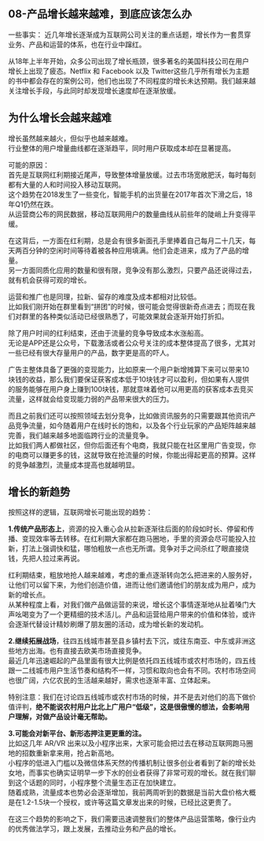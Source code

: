 ## 08-产品增长越来越难，到底应该怎么办

一些事实：
近几年增长逐渐成为互联网公司关注的重点话题，增长作为一套贯穿业务、产品和运营的体系，也在行业中蹿红。  

从18年上半年开始，众多公司出现了增长瓶颈，很多著名的美国科技公司在用户增长上出现了疲态。Netflix 和 Facebook 以及 Twitter这些几乎所有增长为主题的书中都会存在的案例公司，他们也出现了不同程度的增长未达预期。我们越来越关注增长手段，与此同时却发现增长速度却在逐渐放缓。

## 为什么增长会越来越难

增长虽然越来越火，但似乎也越来越难。  
行业整体的用户增量曲线都在逐渐趋平，同时用户获取成本却在显著提高。  

可能的原因：  
首先是互联网红利期接近尾声，导致整体增量放缓。过去市场宽敞肥沃，每时每刻都有大量的人和时间投入移动互联网。  
这个趋势在2018发生了一些变化，智能手机的出货量在2017年首次下滑之后，18年Q1仍然在跌。  
从运营商公布的网民数据，移动互联网用户的数量曲线从前些年的陡峭上升变得平缓。  

在这背后，一方面在红利期，总是会有很多新面孔手里捧着自己每月二十几天，每天两百分钟的空闲时间等待着被各种应用填满。他们会走进来，成为了产品的增量。  
另一方面同质化应用的数量和很有限，竞争没有那么激烈，只要产品还说得过去，就有机会获得可观的增长。  

运营和推广也是同理，拉新、留存的难度及成本都相对比较低。  
比如我们刚开始在群里看到“拼团”的时候，很可能会觉得很新奇点进去；而现在我们对群里的各种类似活动已经很熟悉了，可能效果就会逐渐开始打折扣。  

除了用户时间的红利结束，还由于流量的竞争导致成本水涨船高。  
无论是APP还是公众号，下载激活或者公众号关注的成本整体提高了很多，尤其对一些已经有很大存量用户的产品，数字更是高的吓人。  

广告主整体具备了更强的变现能力，比如原来一个用户新增摊算下来可以带来10块钱的收益，那么我们要保证获客成本低于10块钱才可以盈利，但如果有人提供的服务能够在用户身上赚到100块钱，那就意味着他可以用更高的获客成本去竞买流量，这样就会给变现能力弱的产品带来很大的压力。  

而且之前我们还可以按照领域去划分竞争，比如做资讯服务的只需要跟其他资讯产品竞争流量，如今随着用户在线时长的饱和，以及各个行业玩家的产品矩阵越来越完善，我们越来越多地面临跨行业的流量竞争。  
比如我们两人都做社区，但你后面还有个电商，我就只能在社区里用广告变现，你的电商可以赚更多的钱，这就导致在抢流量的时候，你能出得起更高的预算。这样的竞争越激烈，流量成本提高也就越明显。

## 增长的新趋势

按照这样的逻辑，互联网增长可能出现的趋势：  

**1.传统产品形态上**，资源的投入重心会从拉新逐渐往后面的阶段如时长、停留和传播、变现效率等去转移。在红利期大家都在跑马圈地，手里的资源会尽可能投入拉新，打法上强调快和猛，哪怕粗放一点也无所谓。竞争对手之间杀红了眼直接烧钱，先把人拉过来再说。  

红利期结束，粗放地抢人越来越难，考虑的重点逐渐转向怎么把进来的人服务好，让他们可以留下来，为他们创造价值，进而让他们邀请他们的朋友成为用户，成为新的增长点。  
从某种程度上看，对我们做产品做运营的来说，增长这个事情逐渐地从扯着嗓门大声吆喝变为了一个更精细的技术活儿。产品和运营给用户带来的价值和体验，或许会逐渐代替设计精妙刷爆了朋友圈的活动，成为增长新的发动机。  

**2.继续拓展战场**，往四五线城市甚至县乡镇村去下沉，或往东南亚、中东或非洲这些地方出海。也有直接去欧美市场直接竞争。  
最近几年迅速崛起的产品里面有很大比例是依托四五线城市或农村市场的，四五线跟一二线城市用户生活节奏和结构不一样，习惯和取向也会有不同。农村市场空间也很广阔，六亿农民的生活越来越好，需求也逐渐丰富、立体起来。  

特别注意：我们在讨论四五线城市或农村市场的时候，并不是去对他们的高下做价值评判，**绝不能说农村用户比北上广用户“低级”，这是很傲慢的想法，会影响用户理解，对做产品设计毫无帮助。**

**3.可能会对新平台、新形态押注更更重的注。**  
比如这几年 AR/VR 出来以及小程序出来，大家可能会把过去在移动互联网跑马圈地的招数重新拿来用，抢占新高地。  
小程序的低进入门槛以及微信体系天然的传播机制让很多创业者看到了新的增长处女地，而事实也确实证明早一步下水的创业者获得了非常可观的增长。就在我们聊到这个话题的同时，小程序整个流量生态正在加快建立。  
随着成熟，流量成本也势必会逐渐增加，我前两周听到的数据是当前大盘价格大概是在1.2-1.5块一个授权，或许等这篇文章发出来的时候，已经比这更贵了。

在这三个趋势的影响之下，我们需要迅速调整我们的整体产品运营策略，像行业内的优秀做法学习，跟上发展，去推动业务和产品的增长。